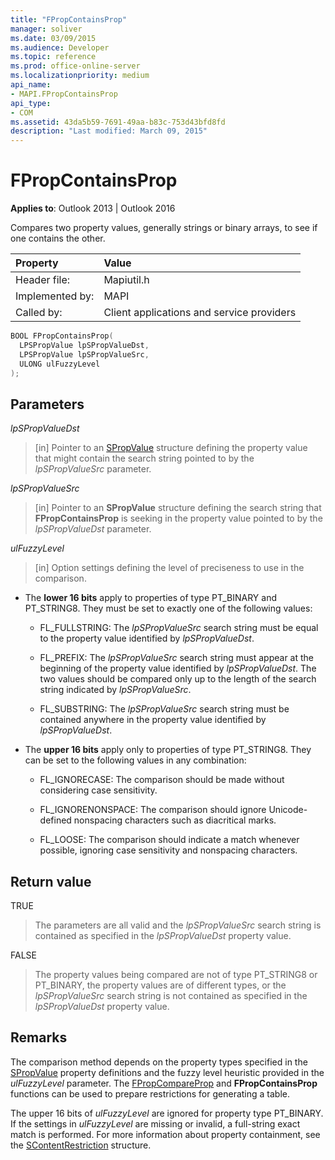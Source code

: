 ```yaml
---
title: "FPropContainsProp"
manager: soliver
ms.date: 03/09/2015
ms.audience: Developer
ms.topic: reference
ms.prod: office-online-server
ms.localizationpriority: medium
api_name:
- MAPI.FPropContainsProp
api_type:
- COM
ms.assetid: 43da5b59-7691-49aa-b83c-753d43bfd8fd
description: "Last modified: March 09, 2015"
---
```


# FPropContainsProp

**Applies to**: Outlook 2013 | Outlook 2016 
  
Compares two property values, generally strings or binary arrays, to see if one contains the other. 
  
|Property|Value|
|:-----|:-----|
|Header file:  <br/> |Mapiutil.h  <br/> |
|Implemented by:  <br/> |MAPI  <br/> |
|Called by:  <br/> |Client applications and service providers  <br/> |
   
```cpp
BOOL FPropContainsProp(
  LPSPropValue lpSPropValueDst,
  LPSPropValue lpSPropValueSrc,
  ULONG ulFuzzyLevel
);
```

## Parameters

_lpSPropValueDst_
  
> [in] Pointer to an [SPropValue](spropvalue.md) structure defining the property value that might contain the search string pointed to by the  _lpSPropValueSrc_ parameter. 
    
_lpSPropValueSrc_
  
> [in] Pointer to an **SPropValue** structure defining the search string that **FPropContainsProp** is seeking in the property value pointed to by the  _lpSPropValueDst_ parameter. 
    
_ulFuzzyLevel_
  
> [in] Option settings defining the level of preciseness to use in the comparison. 

  - The **lower 16 bits** apply to properties of type PT_BINARY and PT_STRING8. They must be set to exactly one of the following values:
      
    - FL_FULLSTRING: The  _lpSPropValueSrc_ search string must be equal to the property value identified by  _lpSPropValueDst_.
        
    - FL_PREFIX: The  _lpSPropValueSrc_ search string must appear at the beginning of the property value identified by  _lpSPropValueDst_. The two values should be compared only up to the length of the search string indicated by  _lpSPropValueSrc_. 
        
    - FL_SUBSTRING: The  _lpSPropValueSrc_ search string must be contained anywhere in the property value identified by  _lpSPropValueDst_. 
      
  - The **upper 16 bits** apply only to properties of type PT_STRING8. They can be set to the following values in any combination:
    
    - FL_IGNORECASE: The comparison should be made without considering case sensitivity. 
        
    - FL_IGNORENONSPACE: The comparison should ignore Unicode-defined nonspacing characters such as diacritical marks. 
        
    - FL_LOOSE: The comparison should indicate a match whenever possible, ignoring case sensitivity and nonspacing characters.
    
## Return value

TRUE 
  
> The parameters are all valid and the  _lpSPropValueSrc_ search string is contained as specified in the _lpSPropValueDst_ property value. 
    
FALSE 
  
> The property values being compared are not of type PT_STRING8 or PT_BINARY, the property values are of different types, or the  _lpSPropValueSrc_ search string is not contained as specified in the _lpSPropValueDst_ property value. 
    
## Remarks

The comparison method depends on the property types specified in the [SPropValue](spropvalue.md) property definitions and the fuzzy level heuristic provided in the _ulFuzzyLevel_ parameter. The [FPropCompareProp](fpropcompareprop.md) and **FPropContainsProp** functions can be used to prepare restrictions for generating a table. 
  
The upper 16 bits of  _ulFuzzyLevel_ are ignored for property type PT_BINARY. If the settings in  _ulFuzzyLevel_ are missing or invalid, a full-string exact match is performed. For more information about property containment, see the [SContentRestriction](scontentrestriction.md) structure. 
  


